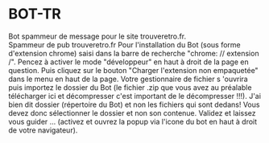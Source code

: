 # BOT-TR
Bot spammeur de message pour le site trouveretro.fr.
<br>
Spammeur de pub trouveretro.fr Pour l'installation du Bot (sous forme d'extension chrome) saisi dans la barre de recherche "chrome: // extension /". Pencez à activer le mode "développeur" en haut à droit de la page en question. Puis cliquez sur le bouton "Charger l'extension non empaquetée" dans le menu en haut de la page. Votre gestionnaire de fichier s 'ouvrira puis importez le dossier du Bot (le fichier .zip que vous avez au préalable télécharger ici et décompresser c'est important de le décompresser !!!). J'ai bien dit dossier (répertoire du Bot) et non les fichiers qui sont dedans! Vous devez donc sélectionner le dossier et non son contenue. Validez et laissez vous guider ... (activez et ouvrez la popup via l'icone du bot en haut à droit de votre navigateur).
